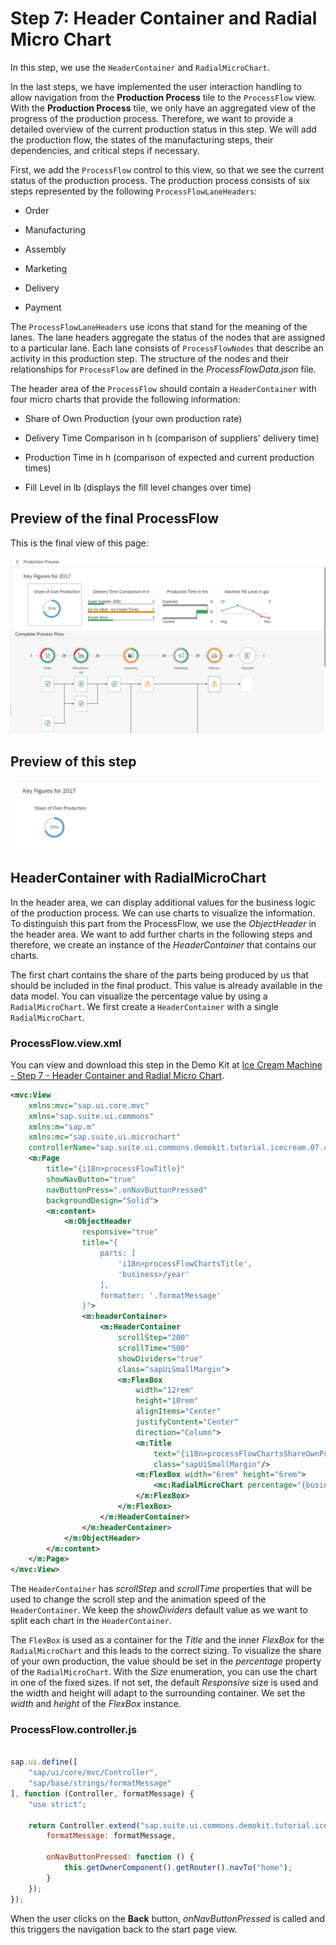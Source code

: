 <!-- loio59015909859848f896ebbfa2831470da -->

# Step 7: Header Container and Radial Micro Chart

In this step, we use the `HeaderContainer` and `RadialMicroChart`.

In the last steps, we have implemented the user interaction handling to allow navigation from the **Production Process** tile to the `ProcessFlow` view. With the **Production Process** tile, we only have an aggregated view of the progress of the production process. Therefore, we want to provide a detailed overview of the current production status in this step. We will add the production flow, the states of the manufacturing steps, their dependencies, and critical steps if necessary.

First, we add the `ProcessFlow` control to this view, so that we see the current status of the production process. The production process consists of six steps represented by the following `ProcessFlowLaneHeaders`:

-   Order

-   Manufacturing

-   Assembly

-   Marketing

-   Delivery

-   Payment


The `ProcessFlowLaneHeaders` use icons that stand for the meaning of the lanes. The lane headers aggregate the status of the nodes that are assigned to a particular lane. Each lane consists of `ProcessFlowNodes` that describe an activity in this production step. The structure of the nodes and their relationships for `ProcessFlow` are defined in the *ProcessFlowData.json* file.

The header area of the `ProcessFlow` should contain a `HeaderContainer` with four micro charts that provide the following information:

-   Share of Own Production \(your own production rate\)

-   Delivery Time Comparison in h \(comparison of suppliers' delivery time\)

-   Production Time in h \(comparison of expected and current production times\)

-   Fill Level in lb \(displays the fill level changes over time\)




<a name="loio59015909859848f896ebbfa2831470da__section_jxs_14k_l1b"/>

## Preview of the final ProcessFlow

This is the final view of this page:

![](images/Step6_1_18be0c0.jpg)



<a name="loio59015909859848f896ebbfa2831470da__section_mnp_4rk_l1b"/>

## Preview of this step

![](images/Step6_2_3cae5da.jpg)



<a name="loio59015909859848f896ebbfa2831470da__section_zkt_nsk_l1b"/>

## HeaderContainer with RadialMicroChart

In the header area, we can display additional values for the business logic of the production process. We can use charts to visualize the information. To distinguish this part from the ProcessFlow, we use the *ObjectHeader* in the header area. We want to add further charts in the following steps and therefore, we create an instance of the *HeaderContainer* that contains our charts.

The first chart contains the share of the parts being produced by us that should be included in the final product. This value is already available in the data model. You can visualize the percentage value by using a `RadialMicroChart`. We first create a `HeaderContainer` with a single `RadialMicroChart`.



### ProcessFlow.view.xml

You can view and download this step in the Demo Kit at [Ice Cream Machine - Step 7 - Header Container and Radial Micro Chart](https://ui5.sap.com/#/entity/sap.suite.ui.commons.tutorial.icecream/sample/sap.suite.ui.commons.tutorial.icecream.07).

```xml
<mvc:View
	xmlns:mvc="sap.ui.core.mvc"
	xmlns="sap.suite.ui.commons"
	xmlns:m="sap.m"
	xmlns:mc="sap.suite.ui.microchart"
	controllerName="sap.suite.ui.commons.demokit.tutorial.icecream.07.controller.ProcessFlow">
	<m:Page
		title="{i18n>processFlowTitle}"
		showNavButton="true"
		navButtonPress=".onNavButtonPressed"
		backgroundDesign="Solid">
		<m:content>
			<m:ObjectHeader
				responsive="true"
				title="{
					parts: [
						'i18n>processFlowChartsTitle',
						'business>/year'
					],
					formatter: '.formatMessage'
				}">
				<m:headerContainer>
					<m:HeaderContainer
						scrollStep="200"
						scrollTime="500"
						showDividers="true"
						class="sapUiSmallMargin">
						<m:FlexBox
							width="12rem"
							height="10rem"
							alignItems="Center"
							justifyContent="Center"
							direction="Column">
							<m:Title
								text="{i18n>processFlowChartsShareOwnProduction}"
								class="sapUiSmallMargin"/>
							<m:FlexBox width="6rem" height="6rem">
								<mc:RadialMicroChart percentage="{business>/shareOwnProduction}"/>
							</m:FlexBox>
						</m:FlexBox>
					</m:HeaderContainer>
				</m:headerContainer>
			</m:ObjectHeader>
		</m:content>
	</m:Page>
</mvc:View>
```

The `HeaderContainer` has *scrollStep* and *scrollTime* properties that will be used to change the scroll step and the animation speed of the `HeaderContainer`. We keep the *showDividers* default value as we want to split each chart in the `HeaderContainer`.

The `FlexBox` is used as a container for the *Title* and the inner *FlexBox* for the `RadialMicroChart` and this leads to the correct sizing. To visualize the share of your own production, the value should be set in the *percentage* property of the `RadialMicroChart`. With the *Size* enumeration, you can use the chart in one of the fixed sizes. If not set, the default *Responsive* size is used and the width and height will adapt to the surrounding container. We set the *width* and *height* of the *FlexBox* instance.





### ProcessFlow.controller.js

```js

sap.ui.define([
	"sap/ui/core/mvc/Controller",
	"sap/base/strings/formatMessage"
], function (Controller, formatMessage) {
	"use strict";

	return Controller.extend("sap.suite.ui.commons.demokit.tutorial.icecream.07.controller.ProcessFlow", {
		formatMessage: formatMessage,

		onNavButtonPressed: function () {
			this.getOwnerComponent().getRouter().navTo("home");
		}
	});
});
```

When the user clicks on the **Back** button, *onNavButtonPressed* is called and this triggers the navigation back to the start page view.

